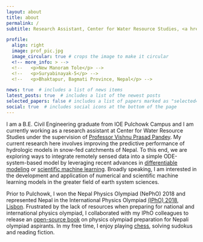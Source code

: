 ```yaml
---
layout: about
title: about
permalink: /
subtitle: Research Assistant, Center for Water Resource Studies, <a href = "https://pcampus.edu.np">Pulchowk Campus</a>, <a href = "https://ioe.tu.edu.np/"IOE</a>, <a href = "https://tu.edu.np/">TU</a>, Nepal

profile:
  align: right
  image: prof_pic.jpg
  image_circular: true # crops the image to make it circular
  <!-- more_info: > -->
  <!--   <p>New Manoram Tole</p> -->
  <!--   <p>Suryabinayak-5</p> -->
  <!--   <p>Bhaktapur, Bagmati Province, Nepal</p> -->

news: true  # includes a list of news items
latest_posts: true  # includes a list of the newest posts
selected_papers: false # includes a list of papers marked as "selected={true}"
social: true  # includes social icons at the bottom of the page
---
```


I am a B.E. Civil Engineering graduate from IOE Pulchowk Campus and I am currently working as a research assistant at Center for Water Resource Studies under the supervision of [Professor Vishnu Prasad Pandey](https://scholar.google.com/citations?user=pp_w84AAAAAJ&hl=en). My current research here involves improving the predictive performance of hydrologic models in snow-fed catchments of Nepal. To this end, we are exploring ways to integrate remotely sensed data into a simple ODE-system-based model by leveraging recent advances in [differentiable modeling](https://www.nature.com/articles/s41467-021-26107-z) or [scientific machine learning](https://hess.copernicus.org/articles/26/5085/2022/). Broadly speaking, I am interested in the development and application of numerical and scientific machine learning models in the greater field of earth system sciences.

Prior to Pulchowk, I won the Nepal Physics Olympiad (NePhO) 2018 and represented Nepal in the International Physics Olympiad [(IPhO) 2018, Lisbon](http://web.archive.org/web/20230528142145/https://ipho2018.pt/content/delegations/nepal). Frustrated by the lack of resources when preparing for national and international physics olympiad, I collaborated with my IPhO colleagues to release an [open-source book](https://github.com/nkalauni/physics-olympiad-book) on physics olympiad preparation for Nepali olympiad aspirants. In my free time, I enjoy playing [chess](https://lichess.org/@/svidler_simp), solving sudokus and reading fiction.

<!-- Write your biography here. Tell the world about yourself. Link to your favorite [subreddit](http://reddit.com). You can put a picture in, too. The code is already in, just name your picture `prof_pic.jpg` and put it in the `img/` folder. -->

<!-- Put your address / P.O. box / other info right below your picture. You can also disable any of these elements by editing `profile` property of the YAML header of your `_pages/about.md`. Edit `_bibliography/papers.bib` and Jekyll will render your [publications page](/al-folio/publications/) automatically. -->

<!-- Link to your social media connections, too. This theme is set up to use [Font Awesome icons](http://fortawesome.github.io/Font-Awesome/) and [Academicons](https://jpswalsh.github.io/academicons/), like the ones below. Add your Facebook, Twitter, LinkedIn, Google Scholar, or just disable all of them. -->
